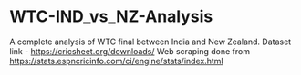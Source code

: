 # WTC-IND_vs_NZ-Analysis
A complete analysis of WTC final between India and New Zealand.
Dataset link - https://cricsheet.org/downloads/
Web scraping done from https://stats.espncricinfo.com/ci/engine/stats/index.html
